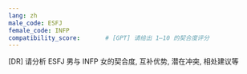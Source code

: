 ```yaml
---
lang: zh
male_code: ESFJ
female_code: INFP
compatibility_score:       # [GPT] 请给出 1–10 的契合度评分
---
```


[DR] 请分析 ESFJ 男与 INFP 女的契合度, 互补优势, 潜在冲突, 相处建议等

